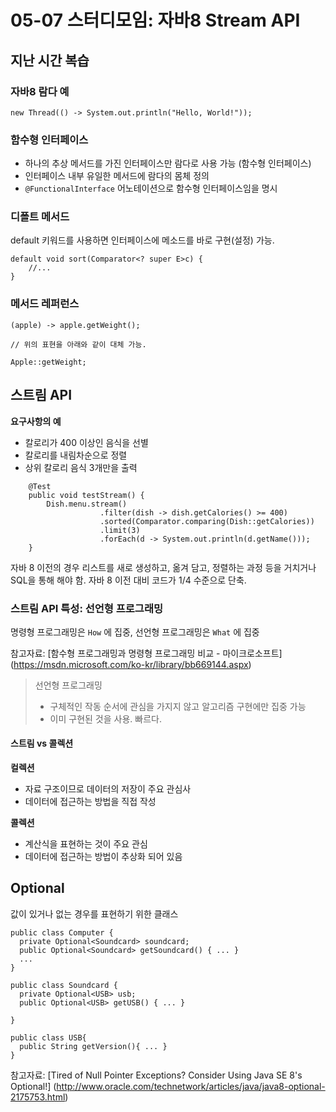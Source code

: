 # 05-07 스터디모임: 자바8 Stream API

## 지난 시간 복습
### 자바8 람다 예

```
new Thread(() -> System.out.println("Hello, World!"));
```

### 함수형 인터페이스

- 하나의 추상 메서드를 가진 인터페이스만 람다로 사용 가능 (함수형 인터페이스)
- 인터페이스 내부 유일한 메서드에 람다의 몸체 정의
- `@FunctionalInterface` 어노테이션으로 함수형 인터페이스임을 명시

### 디폴트 메서드
default 키워드를 사용하면 인터페이스에 메소드를 바로 구현(설정) 가능.

```
default void sort(Comparator<? super E>c) {
	//...
}
```

### 메서드 레퍼런스
```
(apple) -> apple.getWeight();

// 위의 표현을 아래와 같이 대체 가능.

Apple::getWeight;
```



## 스트림 API

**요구사항의 예**

- 칼로리가 400 이상인 음식을 선별
- 칼로리를 내림차순으로 정렬
- 상위 칼로리 음식 3개만을 출력

```
	@Test
	public void testStream() {
		Dish.menu.stream()
					.filter(dish -> dish.getCalories() >= 400)
					.sorted(Comparator.comparing(Dish::getCalories))
					.limit(3)
					.forEach(d -> System.out.println(d.getName()));
	}
```

자바 8 이전의 경우 리스트를 새로 생성하고, 옮겨 담고, 정렬하는 과정 등을 거치거나 SQL을 통해 해야 함. 자바 8 이전 대비 코드가 1/4 수준으로 단축.

### 스트림 API 특성: 선언형 프로그래밍
명령형 프로그래밍은 `How` 에 집중, 선언형 프로그래밍은 `What` 에 집중

참고자료: [함수형 프로그래밍과 명령형 프로그래밍 비교 - 마이크로소프트] (https://msdn.microsoft.com/ko-kr/library/bb669144.aspx)

> 선언형 프로그래밍
> 
> - 구체적인 작동 순서에 관심을 가지지 않고 알고리즘 구현에만 집중 가능
> - 이미 구현된 것을 사용. 빠르다.
 
#### 스트림 vs 콜렉션

**컬렉션**

- 자료 구조이므로 데이터의 저장이 주요 관심사
- 데이터에 접근하는 방법을 직접 작성

**콜렉션**

- 계산식을 표현하는 것이 주요 관심
- 데이터에 접근하는 방법이 추상화 되어 있음

## Optional
값이 있거나 없는 경우를 표현하기 위한 클래스

```
public class Computer {
  private Optional<Soundcard> soundcard;  
  public Optional<Soundcard> getSoundcard() { ... }
  ...
}

public class Soundcard {
  private Optional<USB> usb;
  public Optional<USB> getUSB() { ... }

}

public class USB{
  public String getVersion(){ ... }
}
```
참고자료: 
[Tired of Null Pointer Exceptions? Consider Using Java SE 8's Optional!] (http://www.oracle.com/technetwork/articles/java/java8-optional-2175753.html)
